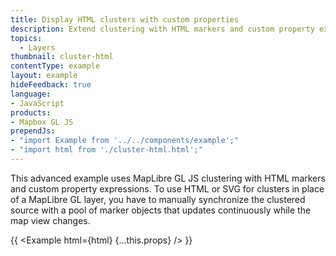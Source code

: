 ```yaml
---
title: Display HTML clusters with custom properties
description: Extend clustering with HTML markers and custom property expressions. 
topics:
  - Layers
thumbnail: cluster-html
contentType: example
layout: example
hideFeedback: true
language:
- JavaScript
products:
- Mapbox GL JS
prependJs:
- "import Example from '../../components/example';"
- "import html from './cluster-html.html';"
---
```


This advanced example uses MapLibre GL JS clustering with HTML markers and custom property expressions. To use HTML or SVG for clusters in place of a MapLibre GL layer, you have to manually synchronize the clustered source with a pool of marker objects that updates continuously while the map view changes.

{{ <Example html={html} {...this.props} /> }}
